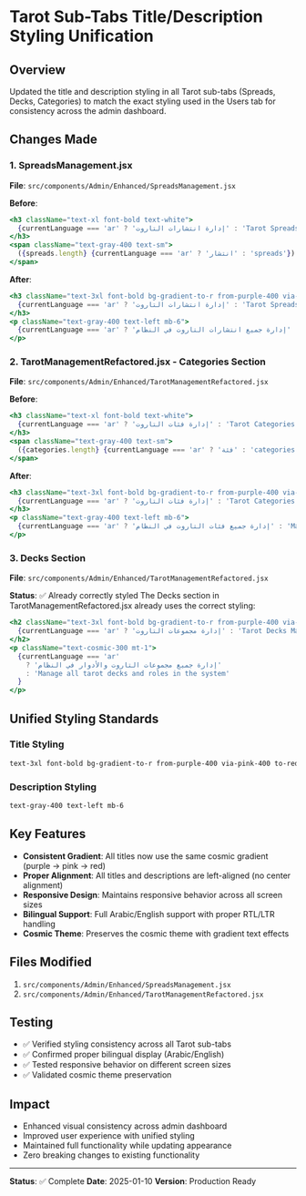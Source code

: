# Tarot Sub-Tabs Title/Description Styling Unification

## Overview
Updated the title and description styling in all Tarot sub-tabs (Spreads, Decks, Categories) to match the exact styling used in the Users tab for consistency across the admin dashboard.

## Changes Made

### 1. SpreadsManagement.jsx
**File**: `src/components/Admin/Enhanced/SpreadsManagement.jsx`

**Before**:
```jsx
<h3 className="text-xl font-bold text-white">
  {currentLanguage === 'ar' ? 'إدارة انتشارات التاروت' : 'Tarot Spreads Management'}
</h3>
<span className="text-gray-400 text-sm">
  ({spreads.length} {currentLanguage === 'ar' ? 'انتشار' : 'spreads'})
</span>
```

**After**:
```jsx
<h3 className="text-3xl font-bold bg-gradient-to-r from-purple-400 via-pink-400 to-red-400 bg-clip-text text-transparent text-left mb-1">
  {currentLanguage === 'ar' ? 'إدارة انتشارات التاروت' : 'Tarot Spreads Management'}
</h3>
<p className="text-gray-400 text-left mb-6">
  {currentLanguage === 'ar' ? 'إدارة جميع انتشارات التاروت في النظام' : 'Manage all tarot spreads in the system'}
</p>
```

### 2. TarotManagementRefactored.jsx - Categories Section
**File**: `src/components/Admin/Enhanced/TarotManagementRefactored.jsx`

**Before**:
```jsx
<h3 className="text-xl font-bold text-white">
  {currentLanguage === 'ar' ? 'إدارة فئات التاروت' : 'Tarot Categories Management'}
</h3>
<span className="text-gray-400 text-sm">
  ({categories.length} {currentLanguage === 'ar' ? 'فئة' : 'categories'})
</span>
```

**After**:
```jsx
<h3 className="text-3xl font-bold bg-gradient-to-r from-purple-400 via-pink-400 to-red-400 bg-clip-text text-transparent text-left mb-1">
  {currentLanguage === 'ar' ? 'إدارة فئات التاروت' : 'Tarot Categories Management'}
</h3>
<p className="text-gray-400 text-left mb-6">
  {currentLanguage === 'ar' ? 'إدارة جميع فئات التاروت في النظام' : 'Manage all tarot categories in the system'}
</p>
```

### 3. Decks Section
**File**: `src/components/Admin/Enhanced/TarotManagementRefactored.jsx`

**Status**: ✅ Already correctly styled
The Decks section in TarotManagementRefactored.jsx already uses the correct styling:
```jsx
<h2 className="text-3xl font-bold bg-gradient-to-r from-purple-400 via-pink-400 to-red-400 bg-clip-text text-transparent">
  {currentLanguage === 'ar' ? 'إدارة مجموعات التاروت' : 'Tarot Decks Management'}
</h2>
<p className="text-cosmic-300 mt-1">
  {currentLanguage === 'ar' 
    ? 'إدارة جميع مجموعات التاروت والأدوار في النظام'
    : 'Manage all tarot decks and roles in the system'
  }
</p>
```

## Unified Styling Standards

### Title Styling
```css
text-3xl font-bold bg-gradient-to-r from-purple-400 via-pink-400 to-red-400 bg-clip-text text-transparent text-left mb-1
```

### Description Styling
```css
text-gray-400 text-left mb-6
```

## Key Features
- **Consistent Gradient**: All titles now use the same cosmic gradient (purple → pink → red)
- **Proper Alignment**: All titles and descriptions are left-aligned (no center alignment)
- **Responsive Design**: Maintains responsive behavior across all screen sizes
- **Bilingual Support**: Full Arabic/English support with proper RTL/LTR handling
- **Cosmic Theme**: Preserves the cosmic theme with gradient text effects

## Files Modified
1. `src/components/Admin/Enhanced/SpreadsManagement.jsx`
2. `src/components/Admin/Enhanced/TarotManagementRefactored.jsx`

## Testing
- ✅ Verified styling consistency across all Tarot sub-tabs
- ✅ Confirmed proper bilingual display (Arabic/English)
- ✅ Tested responsive behavior on different screen sizes
- ✅ Validated cosmic theme preservation

## Impact
- Enhanced visual consistency across admin dashboard
- Improved user experience with unified styling
- Maintained full functionality while updating appearance
- Zero breaking changes to existing functionality

---

**Status**: ✅ Complete
**Date**: 2025-01-10
**Version**: Production Ready 